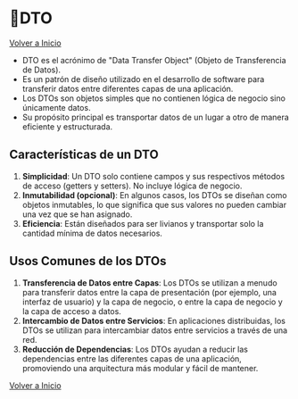# 🎯DTO

[Volver a Inicio](../../README.md)

- DTO es el acrónimo de "Data Transfer Object" (Objeto de Transferencia de Datos).
- Es un patrón de diseño utilizado en el desarrollo de software para transferir datos entre diferentes capas de una aplicación.
- Los DTOs son objetos simples que no contienen lógica de negocio sino únicamente datos.
- Su propósito principal es transportar datos de un lugar a otro de manera eficiente y estructurada.

## Características de un DTO

1. **Simplicidad**: Un DTO solo contiene campos y sus respectivos métodos de acceso (getters y setters). No incluye lógica de negocio.
2. **Inmutabilidad (opcional)**: En algunos casos, los DTOs se diseñan como objetos inmutables, lo que significa que sus valores no pueden cambiar una vez que se han asignado.
3. **Eficiencia**: Están diseñados para ser livianos y transportar solo la cantidad mínima de datos necesarios.

## Usos Comunes de los DTOs

1. **Transferencia de Datos entre Capas**: Los DTOs se utilizan a menudo para transferir datos entre la capa de presentación (por ejemplo, una interfaz de usuario) y la capa de negocio, o entre la capa de negocio y la capa de acceso a datos.
2. **Intercambio de Datos entre Servicios**: En aplicaciones distribuidas, los DTOs se utilizan para intercambiar datos entre servicios a través de una red.
3. **Reducción de Dependencias**: Los DTOs ayudan a reducir las dependencias entre las diferentes capas de una aplicación, promoviendo una arquitectura más modular y fácil de mantener.

[Volver a Inicio](../../README.md)